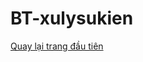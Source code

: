 # BT-xulysukien
[Quay lại trang đầu tiên](https://github.com/chuong031120/BT_android/blob/master/README.md)
